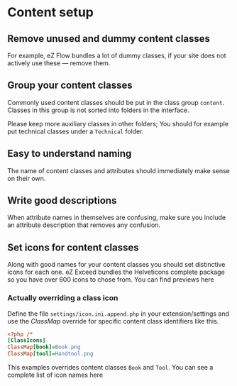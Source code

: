 Content setup
=============

## Remove unused and dummy content classes
For example, eZ Flow bundles a lot of dummy classes, if your site does not
actively use these — remove them.

## Group your content classes
Commonly used content classes should be put in the class group `content`.
Classes in this group is not sorted into folders in the interface.

Please keep more auxiliary classes in other folders; You should for example put technical
classes under a `Technical` folder.

## Easy to understand naming
The name of content classes and attributes should immediately make sense on their own.

## Write good descriptions
When attribute names in themselves are confusing, make sure you include an attribute description
that removes any confusion.

## Set icons for content classes
Along with good names for your content classes you should set distinctive icons for each one.
eZ Exceed bundles the Helveticons complete package so you have over 600 icons to chose from.
You can find previews here

### Actually overriding a class icon

Define the file `settings/icon.ini.append.php` in your extension/settings and use the
_ClassMap_ override for specific content class identifiers like this.

```ini
<?php /*
[ClassIcons]
ClassMap[book]=Book.png
ClassMap[tool]=Handtool.png
```

This examples overrides content classes `Book` and `Tool`.
You can see a complete list of icon names here
